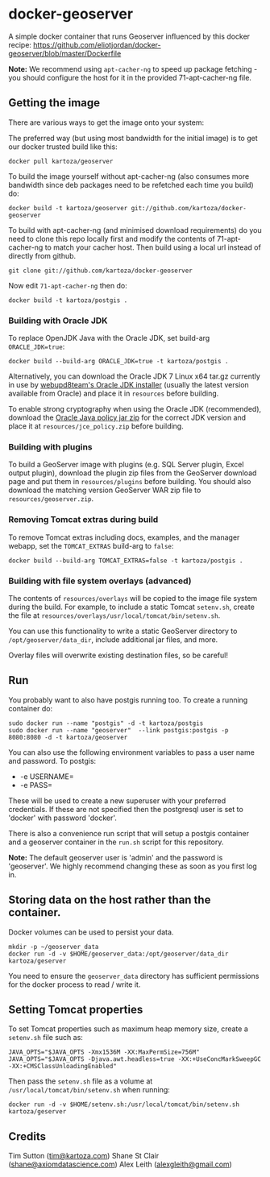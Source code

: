 # docker-geoserver

A simple docker container that runs Geoserver influenced by this docker
recipe: https://github.com/eliotjordan/docker-geoserver/blob/master/Dockerfile

**Note:** We recommend using ``apt-cacher-ng`` to speed up package fetching -
you should configure the host for it in the provided 71-apt-cacher-ng file.

## Getting the image

There are various ways to get the image onto your system:

The preferred way (but using most bandwidth for the initial image) is to
get our docker trusted build like this:


```
docker pull kartoza/geoserver
```

To build the image yourself without apt-cacher-ng (also consumes more bandwidth
since deb packages need to be refetched each time you build) do:

```
docker build -t kartoza/geoserver git://github.com/kartoza/docker-geoserver
```

To build with apt-cacher-ng (and minimised download requirements) do you need to
clone this repo locally first and modify the contents of 71-apt-cacher-ng to
match your cacher host. Then build using a local url instead of directly from
github.

```
git clone git://github.com/kartoza/docker-geoserver
```

Now edit ``71-apt-cacher-ng`` then do:

```
docker build -t kartoza/postgis .
```

### Building with Oracle JDK

To replace OpenJDK Java with the Oracle JDK, set build-arg `ORACLE_JDK=true`:

```shell
docker build --build-arg ORACLE_JDK=true -t kartoza/postgis .
```

Alternatively, you can download the Oracle JDK 7 Linux x64 tar.gz currently in use by
[webupd8team's Oracle JDK installer](https://launchpad.net/~webupd8team/+archive/ubuntu/java/+packages)
(usually the latest version available from Oracle) and place it in `resources` before building.

To enable strong cryptography when using the Oracle JDK (recommended), download the
[Oracle Java policy jar zip](http://docs.geoserver.org/latest/en/user/production/java.html#oracle-java)
for the correct JDK version and place it at `resources/jce_policy.zip` before building.

### Building with plugins

To build a GeoServer image with plugins (e.g. SQL Server plugin, Excel output plugin),
download the plugin zip files from the GeoServer download page and put them in
`resources/plugins` before building. You should also download the matching version
GeoServer WAR zip file to `resources/geoserver.zip`.

### Removing Tomcat extras during build

To remove Tomcat extras including docs, examples, and the manager webapp, set the
`TOMCAT_EXTRAS` build-arg to `false`:

```shell
docker build --build-arg TOMCAT_EXTRAS=false -t kartoza/postgis .
```

### Building with file system overlays (advanced)

The contents of `resources/overlays` will be copied to the image file system
during the build. For example, to include a static Tomcat `setenv.sh`,
create the file at `resources/overlays/usr/local/tomcat/bin/setenv.sh`.

You can use this functionality to write a static GeoServer directory to
`/opt/geoserver/data_dir`, include additional jar files, and more.

Overlay files will overwrite existing destination files, so be careful!

## Run

You probably want to also have postgis running too. To create a running 
container do:

```
sudo docker run --name "postgis" -d -t kartoza/postgis
sudo docker run --name "geoserver"  --link postgis:postgis -p 8080:8080 -d -t kartoza/geoserver
```

You can also use the following environment variables to pass a 
user name and password. To postgis:

* -e USERNAME=<PGUSER> 
* -e PASS=<PGPASSWORD>

These will be used to create a new superuser with
your preferred credentials. If these are not specified then the postgresql 
user is set to 'docker' with password 'docker'.

There is also a convenience run script that will setup a postgis container
and a geoserver container in the ``run.sh`` script for this repository.

**Note:** The default geoserver user is 'admin' and the password is 'geoserver'.
We highly recommend changing these as soon as you first log in.

## Storing data on the host rather than the container.


Docker volumes can be used to persist your data.

```
mkdir -p ~/geoserver_data
docker run -d -v $HOME/geoserver_data:/opt/geoserver/data_dir kartoza/geserver
```

You need to ensure the ``geoserver_data`` directory has sufficient permissions
for the docker process to read / write it.

## Setting Tomcat properties

To set Tomcat properties such as maximum heap memory size, create a `setenv.sh` file such as:

```shell
JAVA_OPTS="$JAVA_OPTS -Xmx1536M -XX:MaxPermSize=756M"
JAVA_OPTS="$JAVA_OPTS -Djava.awt.headless=true -XX:+UseConcMarkSweepGC -XX:+CMSClassUnloadingEnabled"
```

Then pass the `setenv.sh` file as a volume at `/usr/local/tomcat/bin/setenv.sh` when running:

```shell
docker run -d -v $HOME/setenv.sh:/usr/local/tomcat/bin/setenv.sh kartoza/geserver
```

## Credits

Tim Sutton (tim@kartoza.com)
Shane St Clair (shane@axiomdatascience.com)
Alex Leith (alexgleith@gmail.com)
